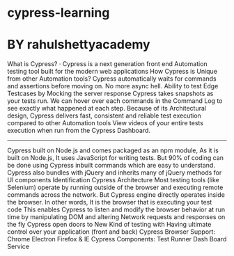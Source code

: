 # cypress-learning

# BY rahulshettyacademy
What is Cypress?
· Cypress is a next generation front end Automation testing tool built for the modern web applications
How Cypress is Unique from other Automation tools?
Cypress automatically waits for commands and assertions before moving on. No more async hell.
Ability to test Edge Testcases by Mocking the server response
Cypress takes snapshots as your tests run. We can hover over each commands in the Command Log to see exactly what happened at each step.
Because of its Architectural design, Cypress delivers fast, consistent and reliable test execution compared to other Automation tools
View videos of your entire tests execution when run from the Cypress Dashboard.
*******************************************************************************************
Cypress built on Node.js and comes packaged as an npm module,
As it is built on Node.js, It uses JavaScript for writing tests. But 90% of coding can be done using Cypress inbuilt commands which are easy to understand.
Cypress also bundles with jQuery and inherits many of jQuery methods for UI components Identification
Cypress Architecture
Most testing tools (like Selenium) operate by running outside of the browser and executing remote commands across the network. But Cypress engine directly operates inside the browser. In other words, It is the browser that is executing your test code
This enables Cypress to listen and modify the browser behavior at run time by manipulating DOM and altering Network requests and responses on the fly
Cypress open doors to New Kind of testing with Having ultimate control over your application (front and back)
Cypress Browser Support:
Chrome
Electron
Firefox & IE
Cypress Components:
Test Runner
Dash Board Service
